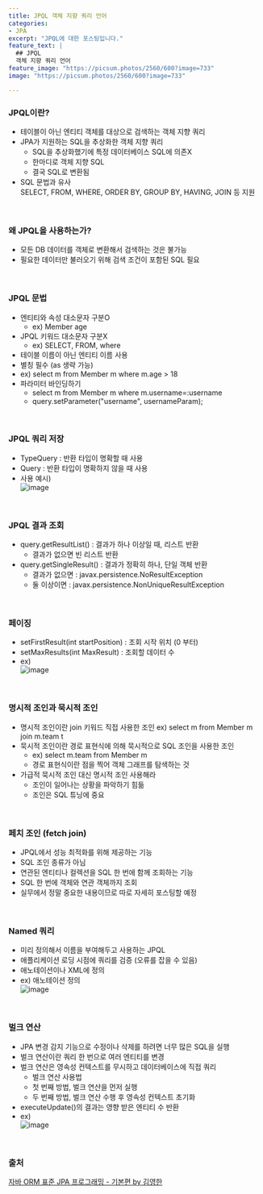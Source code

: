 ```yaml
---
title: JPQL 객체 지향 쿼리 언어
categories:
- JPA
excerpt: "JPQL에 대한 포스팅입니다."
feature_text: |
  ## JPQL
  객체 지향 쿼리 언어
feature_image: "https://picsum.photos/2560/600?image=733"
image: "https://picsum.photos/2560/600?image=733"

---
```


### JPQL이란?
- 테이블이 아닌 엔티티 객체를 대상으로 검색하는 객체 지향 쿼리
- JPA가 지원하는 SQL을 추상화한 객체 지향 쿼리
	+ SQL을 추상화했기에 특정 데이터베이스 SQL에 의존X
	+ 한마디로 객체 지향 SQL
	+ 결국 SQL로 변환됨
- SQL 문법과 유사 <br> SELECT, FROM, WHERE, ORDER BY, GROUP BY, HAVING, JOIN 등 지원

<br>

### 왜 JPQL을 사용하는가?
- 모든 DB 데이터를 객체로 변환해서 검색하는 것은 불가능
- 필요한 데이터만 불러오기 위해 검색 조건이 포함된 SQL 필요

<br>

### JPQL 문법
- 엔티티와 속성 대소문자 구분O
	+ ex) Member age
- JPQL 키워드 대소문자 구분X
	+ ex) SELECT, FROM, where
- 테이블 이름이 아닌 엔티티 이름 사용
- 별칭 필수 (as 생략 가능)
- ex)  select m from Member m where m.age > 18
- 파라미터 바인딩하기
	+ select m from Member m where m.username=:username
	+ query.setParameter("username", usernameParam);

<br>

### JPQL 쿼리 저장
- TypeQuery : 반환 타입이 명확할 때 사용
- Query : 반환 타입이 명확하지 않을 때 사용
- 사용 예시)  <br>
![image](https://user-images.githubusercontent.com/56823099/151318932-c6220a0e-8032-4ff7-a5f8-5ff6f1d61d79.png)

<br>

### JPQL 결과 조회
- query.getResultList() : 결과가 하나 이상일 때, 리스트 반환
	+ 결과가 없으면 빈 리스트 반환
- query.getSingleResult() : 결과가 정확히 하나, 단일 객체 반환
	+ 결과가 없으면 : javax.persistence.NoResultException
	+ 둘 이상이면 : javax.persistence.NonUniqueResultException

<br>

### 페이징
- setFirstResult(int startPosition) : 조회 시작 위치 (0 부터)
- setMaxResults(int MaxResult) : 조회할 데이터 수
- ex)  <br>
![image](https://user-images.githubusercontent.com/56823099/151319943-0e2992ed-ec2c-42a7-b021-1f565f8f4cf4.png)

<br>

### 명시적 조인과 묵시적 조인
- 명시적 조인이란 join 키워드 직접 사용한 조인
	ex) select m from Member m join m.team t
- 묵시적 조인이란 경로 표현식에 의해 묵시적으로 SQL 조인을 사용한 조인
	+ ex) select m.team from Member m
	+ 경로 표현식이란 점을 찍어 객체 그래프를 탐색하는 것
- 가급적 묵시적 조인 대신 명시적 조인 사용해라
	+ 조인이 일어나는 상황을 파악하기 힘듦
	+ 조인은 SQL 튜닝에 중요

<br>

### 페치 조인 (fetch join)
- JPQL에서 성능 최적화를 위해 제공하는 기능
- SQL 조인 종류가 아님
- 연관된 엔티티나 컬렉션을 SQL 한 번에 함께 조회하는 기능
- SQL 한 번에 객체와 연관 객체까지 조회
- 실무에서 정말 중요한 내용이므로 따로 자세히 포스팅할 예정

<br>

### Named 쿼리
- 미리 정의해서 이름을 부여해두고 사용하는 JPQL
- 애플리케이션 로딩 시점에 쿼리를 검증 (오류를 잡을 수 있음)
- 애노테이션이나 XML에 정의
- ex) 애노테이션 정의 <br>
![image](https://user-images.githubusercontent.com/56823099/151315846-9707978c-ba64-4923-9abb-fba0f1a3cda3.png)

<br>

### 벌크 연산
- JPA 변경 감지 기능으로 수정이나 삭제를 하려면 너무 많은 SQL을 실행
- 벌크 연산이란 쿼리 한 번으로 여러 엔티티를 변경
- 벌크 연산은 영속성 컨텍스트를 무시하고 데이터베이스에 직접 쿼리
	+ 벌크 연산 사용법
	+ 첫 번째 방법, 벌크 연산을 먼저 실행
	+ 두 번째 방법, 벌크 연산 수행 후 영속성 컨텍스트 초기화
- executeUpdate()의 결과는 영향 받은 엔티티 수 반환
- ex)  <br>
![image](https://user-images.githubusercontent.com/56823099/151316580-1e00d657-2541-4844-8ff6-a12cb699a1aa.png)

<br>

### 출처

[자바 ORM 표준 JPA 프로그래밍 - 기본편 by 김영한](https://www.inflearn.com/course/ORM-JPA-Basic/dashboard)
